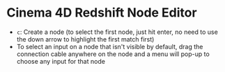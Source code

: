 # Cinema 4D Redshift Node Editor

- `c`: Create a node (to select the first node, just hit enter, no need to use the down arrow to highlight the first match first)
- To select an input on a node that isn't visible by default, drag the connection cable anywhere on the node and a menu will pop-up to choose any input for that node

